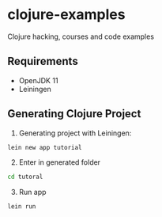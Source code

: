 # clojure-examples

Clojure hacking, courses and code examples

## Requirements

- OpenJDK 11
- Leiningen

## Generating Clojure Project

1. Generating project with Leiningen:

```bash
lein new app tutorial
```

2. Enter in generated folder

```bash
cd tutoral
```

3. Run app

```bash
lein run
```